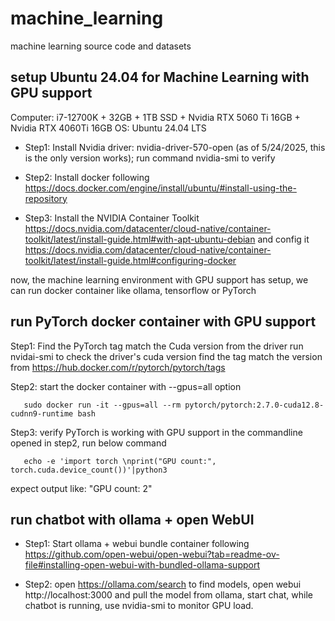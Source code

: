 # machine_learning

machine learning source code and datasets

## setup Ubuntu 24.04 for Machine Learning with GPU support

Computer: i7-12700K + 32GB + 1TB SSD + Nvidia RTX 5060 Ti 16GB + Nvidia RTX 4060Ti 16GB
OS: Ubuntu 24.04 LTS

* Step1: Install Nvidia driver: nvidia-driver-570-open  (as of 5/24/2025, this is the only version works); run command nvidia-smi to verify

* Step2: Install docker following https://docs.docker.com/engine/install/ubuntu/#install-using-the-repository

* Step3: Install the NVIDIA Container Toolkit https://docs.nvidia.com/datacenter/cloud-native/container-toolkit/latest/install-guide.html#with-apt-ubuntu-debian and config it https://docs.nvidia.com/datacenter/cloud-native/container-toolkit/latest/install-guide.html#configuring-docker

now, the machine learning environment with GPU support has setup, we can run docker container like ollama, tensorflow or PyTorch

## run PyTorch docker container with GPU support

Step1: Find the PyTorch tag match the Cuda version from the driver
       run nvidai-smi to check the driver's cuda version
       find the tag match the version from https://hub.docker.com/r/pytorch/pytorch/tags 

Step2: start the docker container with --gpus=all option

       sudo docker run -it --gpus=all --rm pytorch/pytorch:2.7.0-cuda12.8-cudnn9-runtime bash

Step3: verify PyTorch is working with GPU support
       in the commandline opened in step2, run below command


       echo -e 'import torch \nprint("GPU count:", torch.cuda.device_count())'|python3

  
  
  expect output like: "GPU count: 2"

## run chatbot with ollama + open WebUI 

* Step1: Start ollama + webui bundle container following https://github.com/open-webui/open-webui?tab=readme-ov-file#installing-open-webui-with-bundled-ollama-support

* Step2: open https://ollama.com/search to find models, open webui http://localhost:3000 and pull the model from ollama, start chat, while chatbot is running, use nvidia-smi to monitor GPU load.
